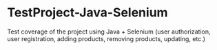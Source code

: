 # TestProject-Java-Selenium
Test coverage of the project using Java + Selenium (user authorization, user registration, adding products, removing products, updating, etc.)
